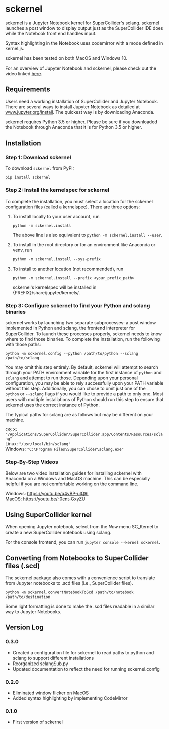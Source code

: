 # sckernel

sckernel is a Jupyter Notebook kernel for SuperCollider's sclang.  sckernel
launches a post window to display output just as the SuperCollider IDE does
while the Notebook front end handles input.

Syntax highlighting in the Notebook uses codemirror with a mode defined in
kernel.js.

sckernel has been tested on both MacOS and Windows 10.

For an overview of Jupyter Notebook and sckernel, please check out the
video linked [here](https://youtu.be/8xYmhyGZz2k).

## Requirements

Users need a working installation of SuperCollider and Jupyter Notebook.
There are several ways to install Jupyter Notebook as detailed at
www.jupyter.org/install.  The quickest way is by downloading Anaconda.

sckernel requires Python 3.5 or higher.  Please be sure if you downloaded
the Notebook through Anaconda that it is for Python 3.5 or higher.

## Installation

### Step 1: Download sckernel

To download `sckernel` from PyPI:

```
pip install sckernel
```

### Step 2: Install the kernelspec for sckernel

To complete the installation, you must select a location for the sckernel
configuration files (called a kernelspec).  There are three options:

1)  To install locally to your user account, run

    ```
    python -m sckernel.install
    ```

    The above line is also equivalent to `python -m sckernel.install --user`.

2) To install in the root directory or for an environment like Anaconda or
venv, run 

    ```
    python -m sckernel.install --sys-prefix
    ```

3) To install to another location (not recommended), run

    ```
    python -m sckernel.install --prefix <your_prefix_path>
    ```

    sckernel's kernelspec will be installed in {PREFIX}/share/jupyter/kernels/.

### Step 3: Configure sckernel to find your Python and sclang binaries

sckernel works by launching two separate subprocesses: a post window implemented
in Python and sclang, the frontend interpreter for SuperCollider.  To launch
these processes properly, sckernel needs to know where to find those binaries.
To complete the installation, run the following with those paths:

```
python -m sckernel.config --python /path/to/python --sclang /path/to/sclang
```

You may omit this step entirely.  By default, sckernel will attempt to search
through your PATH environment variable for the first instance of `python` and `sclang`
and attempt to run those.  Depending upon your personal configuration, you may be
able to rely successfully upon your PATH variable without this step.  Additionally,
you can chose to omit just one of the `--python` or `--sclang` flags if you would
like to provide a path to only one.  Most users with multiple installations of Python
should run this step to ensure that sckernel uses the correct instance of Python.

The typical paths for sclang are as follows but may be different on your machine.

OS X: `"/Applications/SuperCollider/SuperCollider.app/Contents/Resources/sclang"`  
Linux: `"/usr/local/bin/sclang"`  
Windows: `"C:\Program Files\SuperCollider\sclang.exe"`  

### Step-By-Step Videos

Below are two video installation guides for installing sckernel with Anaconda on
a Windows and MacOS machine.  This can be especially helpful if you are not 
comfortable working on the command line.

Windows: <https://youtu.be/q4vBP-uIQ9I>     
MacOS: <https://youtu.be/-0ent-GxyZU>    

## Using SuperCollider kernel

When opening Jupyter notebook, select from the <i>New</i> menu SC_Kernel to create
a new SuperCollider notebook using sclang.

For the console frontend, you can run `jupyter console --kernel sckernel`.

## Converting from Notebooks to SuperCollider files (.scd)

The sckernel package also comes with a convenience script to translate
from Jupyter notebooks to .scd files (i.e., SuperCollider files).  

```
python -m sckernel.convertNotebookToScd /path/to/notebook /path/to/destination
```

Some light formatting is done to make the .scd files readable in a similar way
to Jupyter Notebooks.

## Version Log

### 0.3.0

- Created a configuration file for sckernel to read paths to python and sclang
  to support different installations
- Reorganized sclangSub.py
- Updated documentation to reflect the need for running sckernel.config

### 0.2.0

- Eliminated window flicker on MacOS
- Added syntax highlighting by implementing CodeMirror

### 0.1.0

- First version of sckernel
